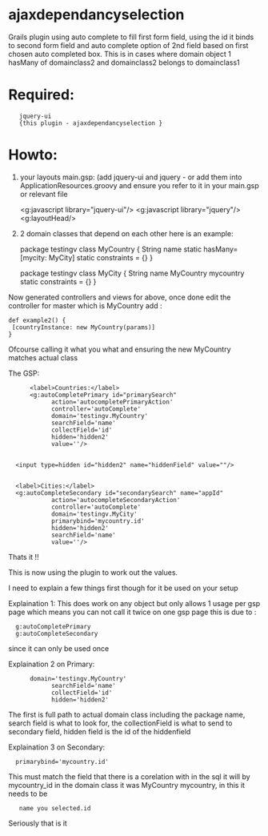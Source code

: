 ajaxdependancyselection
=======================

Grails plugin using auto complete to fill first form field, using the id it binds to second form field and auto complete option of 2nd field based on first chosen auto completed box. This is in cases where domain object 1 hasMany of domainclass2 and domainclass2 belongs to domainclass1



# Required:

       jquery-ui 
       {this plugin - ajaxdependancyselection }



# Howto:

1. your layouts main.gsp: (add jquery-ui and jquery - or add them into ApplicationResources.groovy and ensure you refer to it in your main.gsp or relevant file


      <g:javascript library="jquery-ui"/>
      <g:javascript library="jquery"/>
      <g:layoutHead/>



2. 2 domain classes that depend on each other here is an example:




    package testingv
    class MyCountry {
      String name
       static hasMany=[mycity: MyCity]
        static constraints = {}
     }




    package testingv
    class MyCity {
     String name
     MyCountry mycountry
     static constraints = {}
    }


Now generated controllers and views for above, once done edit the controller for master which is MyCountry add :

    def example2() {
     [countryInstance: new MyCountry(params)]
    }
      
Ofcourse calling it what you what and ensuring the new MyCountry matches actual class 


The GSP:

          <label>Countries:</label>
          <g:autoCompletePrimary id="primarySearch"
                action='autocompletePrimaryAction'
                controller='autoComplete'
                domain='testingv.MyCountry'
                searchField='name'
                collectField='id'
                hidden='hidden2'
                value=''/>


      <input type=hidden id="hidden2" name="hiddenField" value=""/>


      <label>Cities:</label>
      <g:autoCompleteSecondary id="secondarySearch" name="appId"
                action='autocompleteSecondaryAction'
                controller='autoComplete'
                domain='testingv.MyCity'
                primarybind='mycountry.id'
                hidden='hidden2'
                searchField='name'
                value=''/>


Thats it !!

This is now using the plugin to work out the values.

I need to explain a few things first though for it be used on your setup


Explaination 1:
This does work on any object but only allows 1 usage per gsp page which means you can not call it twice on one gsp page this is due to :

      g:autoCompletePrimary
      g:autoCompleteSecondary
      
since it can only be used once


Explaination 2 on Primary:

          domain='testingv.MyCountry'
                searchField='name'
                collectField='id'
                hidden='hidden2'


The first is full path to actual domain class including the package name, search field is what to look for, the collectionField is what to send to secondary field, hidden field is the id of the hiddenfield



Explaination 3 on Secondary:

      primarybind='mycountry.id'
      
      
This must match the field that there is a corelation with in the sql it will by mycountry_id in the domain class it was MyCountry mycountry, in this it needs to be 

       name you selected.id
       
       

Seriously that is it 


		
